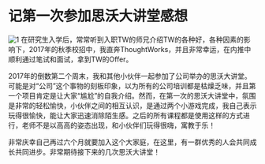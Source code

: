 # 记第一次参加思沃大讲堂感想
![1]
在研究生入学后，常常听到入职TW的师兄介绍TW的各种好，各种因素的影响下，2017年的秋季校招中，我直奔ThoughtWorks，并且非常幸运，在内推中顺利通过笔试和面试，拿到TW的Offer。

2017年的倒数第二个周末，我和其他小伙伴一起参加了公司举办的思沃大讲堂。可能是对“公司”这个事物的刻板印象，以为所有的公司培训都是枯燥乏味，并且第一个项目肯定是让大家“尴尬”的自我介绍。然而，在第一次的思沃大讲堂中，氛围是非常的轻松愉快，小伙伴之间的相互认识，是通过两个小游戏完成，我自己表示玩得很愉快，能让大家迅速消除陌生感。之后的所有课程都是使用这样的方式进行，老师不是以高高的姿态出现，和小伙伴们玩得很嗨，寓教于乐！

非常庆幸自己再过六个月就要加入这个大家庭，在这里，有一群优秀的人会共同成长共同进步。非常期待接下来的几次思沃大讲堂！


[1]:https://coding.net/u/yanteng/p/markdown-image/git/raw/master/first.day.jpg
